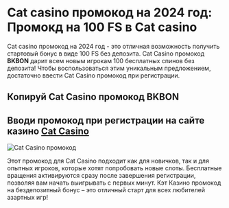 # Cat casino промокод на 2024 год: Промокд на 100 FS в Cat casino
Cat casino промокод на 2024 год - это отличная возможность получить стартовый бонус в виде 100 FS без депозита.
Cat Casino промокод **BKBON** дарит всем новым игрокам 100 бесплатных спинов без депозита! Чтобы воспользоваться этим уникальным предложением, достаточно ввести Cat Casino промокод при регистрации.
## Копируй Cat Casino промокод BKBON
## Вводи промокод при регистрации на сайте казино [Cat Casino](https://linkcasino.ru/cat)

![Cat Casino промокод](https://github.com/user-attachments/assets/eef40ee6-f505-4270-b54b-fc1a5d72f590)


Этот промокод для Cat Casino подходит как для новичков, так и для опытных игроков, которые хотят попробовать новые слоты. Бесплатные вращения активируются сразу после завершения регистрации, позволяя вам начать выигрывать с первых минут.
Кэт Казино промокод на бездепозитный бонус – это отличный старт для всех любителей азартных игр!
